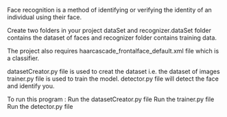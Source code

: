 Face recognition is a method of identifying or verifying the identity of an individual using their face. 

Create two folders in your project dataSet and recognizer.dataSet folder contains the dataset of faces and recognizer folder contains training data.

The project also requires haarcascade_frontalface_default.xml file which is a classifier.

datasetCreator.py file is used to creat the dataset i.e. the dataset of images
trainer.py file is used to train the model.
detector.py file will detect the face and identify you.

To run this program :
Run the datasetCreator.py file
Run the trainer.py file
Run the detector.py file

